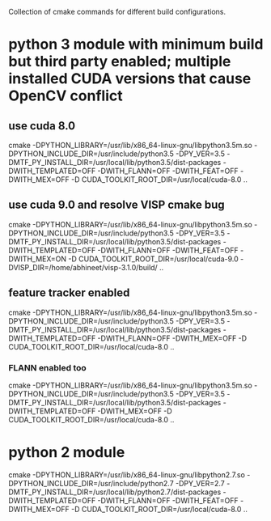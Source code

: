 Collection of cmake commands for different build configurations.

# python 3 module with minimum build but third party enabled; multiple installed CUDA versions that cause OpenCV conflict

## use cuda 8.0

cmake -DPYTHON_LIBRARY=/usr/lib/x86_64-linux-gnu/libpython3.5m.so -DPYTHON_INCLUDE_DIR=/usr/include/python3.5 -DPY_VER=3.5 -DMTF_PY_INSTALL_DIR=/usr/local/lib/python3.5/dist-packages -DWITH_TEMPLATED=OFF -DWITH_FLANN=OFF -DWITH_FEAT=OFF -DWITH_MEX=OFF  -D CUDA_TOOLKIT_ROOT_DIR=/usr/local/cuda-8.0 ..

## use cuda 9.0 and resolve VISP cmake bug 

cmake -DPYTHON_LIBRARY=/usr/lib/x86_64-linux-gnu/libpython3.5m.so -DPYTHON_INCLUDE_DIR=/usr/include/python3.5 -DPY_VER=3.5 -DMTF_PY_INSTALL_DIR=/usr/local/lib/python3.5/dist-packages -DWITH_TEMPLATED=OFF -DWITH_FLANN=OFF -DWITH_FEAT=OFF -DWITH_MEX=ON  -D CUDA_TOOLKIT_ROOT_DIR=/usr/local/cuda-9.0 -DVISP_DIR=/home/abhineet/visp-3.1.0/build/ ..

## feature tracker enabled

cmake -DPYTHON_LIBRARY=/usr/lib/x86_64-linux-gnu/libpython3.5m.so -DPYTHON_INCLUDE_DIR=/usr/include/python3.5 -DPY_VER=3.5 -DMTF_PY_INSTALL_DIR=/usr/local/lib/python3.5/dist-packages -DWITH_TEMPLATED=OFF -DWITH_FLANN=OFF -DWITH_MEX=OFF  -D CUDA_TOOLKIT_ROOT_DIR=/usr/local/cuda-8.0 ..

### FLANN enabled too

cmake -DPYTHON_LIBRARY=/usr/lib/x86_64-linux-gnu/libpython3.5m.so -DPYTHON_INCLUDE_DIR=/usr/include/python3.5 -DPY_VER=3.5 -DMTF_PY_INSTALL_DIR=/usr/local/lib/python3.5/dist-packages -DWITH_TEMPLATED=OFF -DWITH_MEX=OFF  -D CUDA_TOOLKIT_ROOT_DIR=/usr/local/cuda-8.0 ..

# python 2 module

cmake -DPYTHON_LIBRARY=/usr/lib/x86_64-linux-gnu/libpython2.7.so -DPYTHON_INCLUDE_DIR=/usr/include/python2.7 -DPY_VER=2.7 -DMTF_PY_INSTALL_DIR=/usr/local/lib/python2.7/dist-packages -DWITH_TEMPLATED=OFF -DWITH_FLANN=OFF -DWITH_FEAT=OFF -DWITH_MEX=OFF  -D CUDA_TOOLKIT_ROOT_DIR=/usr/local/cuda-8.0 ..

